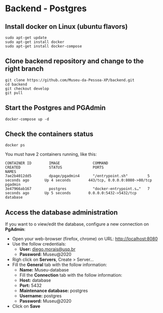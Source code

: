 # Backend - Postgres

## Install docker on Linux (ubuntu flavors)
```shell
sudo apt-get update
sudo apt-get install docker
sudo apt-get install docker-compose
```
## Clone backend repository and change to the right branch
```shell
git clone https://github.com/Museu-da-Pessoa-XP/backend.git
cd backend
git checkout develop
git pull
```

## Start the Postgres and PGAdmin
```shell
docker-compose up -d
```

## Check the containers status
```shell
docker ps
```
You must have 2 containers running, like this:
```shell
CONTAINER ID        IMAGE               COMMAND                  CREATED             STATUS              PORTS                           NAMES
7ae2b4012dd5        dpage/pgadmin4      "/entrypoint.sh"         5 seconds ago       Up 4 seconds        443/tcp, 0.0.0.0:8080->80/tcp   pgadmin
3e47966ab167        postgres            "docker-entrypoint.s…"   7 seconds ago       Up 5 seconds        0.0.0.0:5432->5432/tcp          database
```

## Access the database administration
<p>If you want to o view/edit the database, configure a new connection on <b>PgAdmin</b>:</p>

- Open your web-browser (firefox, chrome) on URL: <a href="http://localhost:8080">http://localhost:8080</a>
- Use the follow credentials:
  - <b>User:</b> diego.morais@usp.br
  - <b>Password:</b> Museu@2020 
- Righ click on <b>Servers</b>, Create > Server...
- Fill the <b>General</b> tab with the follow information:
  - <b>Name:</b> Museu-database
  - Fill the <b>Connection</b> tab with the follow information:
  - <b>Host:</b> database
  - <b>Port:</b> 5432
  - <b>Maintenance database:</b> postgres
  - <b>Username:</b> postgres
  - <b>Password:</b> Museu@2020
- Click on <b>Save</b>
 
